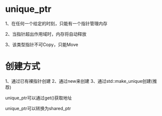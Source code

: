 
# unique_ptr

1、在任何一个给定的时刻，只能有一个指针管理内存

2、当指针超出作用域时，内存将自动释放

3、该类型指针不可Copy，只能Move

# 创建方式

1、通过已有裸指针创建
2、通过new来创建
3、通过std::make_unique创建(推荐)

unique_ptr可以通过get()获取地址


unique_ptr可以转换为shared_ptr